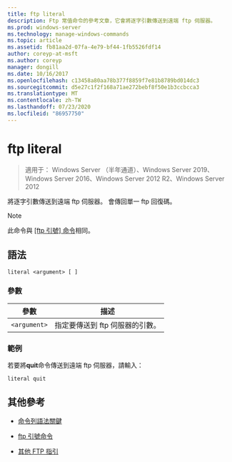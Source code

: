 ```yaml
---
title: ftp literal
description: Ftp 常值命令的參考文章，它會將逐字引數傳送到遠端 ftp 伺服器。
ms.prod: windows-server
ms.technology: manage-windows-commands
ms.topic: article
ms.assetid: fb81aa2d-07fa-4e79-bf44-1fb5526fdf14
author: coreyp-at-msft
ms.author: coreyp
manager: dongill
ms.date: 10/16/2017
ms.openlocfilehash: c13458a80aa78b377f8859f7e81b8789bd014dc3
ms.sourcegitcommit: d5e27c1f2f168a71ae272bebf8f50e1b3ccbcca3
ms.translationtype: MT
ms.contentlocale: zh-TW
ms.lasthandoff: 07/23/2020
ms.locfileid: "86957750"
---
```

# <a name="ftp-literal"></a>ftp literal

> 適用于： Windows Server （半年通道）、Windows Server 2019、Windows Server 2016、Windows Server 2012 R2、Windows Server 2012

將逐字引數傳送到遠端 ftp 伺服器。 會傳回單一 ftp 回復碼。

> [!NOTE]
> 此命令與 [ [ftp 引號] 命令](ftp-quote.md)相同。

## <a name="syntax"></a>語法

```
literal <argument> [ ]
```

### <a name="parameters"></a>參數

| 參數 | 描述 |
| --------- | ----------- |
| `<argument>` | 指定要傳送到 ftp 伺服器的引數。 |

### <a name="examples"></a>範例

若要將**quit**命令傳送到遠端 ftp 伺服器，請輸入：

```
literal quit
```

## <a name="additional-references"></a>其他參考

- [命令列語法關鍵](command-line-syntax-key.md)

- [ftp 引號命令](ftp-quote.md)

- [其他 FTP 指引](/previous-versions/orphan-topics/ws.10/cc756013(v=ws.10))
